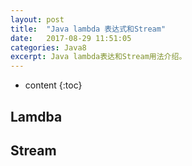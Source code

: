 ```yaml
---
layout: post
title:  "Java lambda 表达式和Stream"
date:   2017-08-29 11:51:05
categories: Java8
excerpt: Java lambda表达和Stream用法介绍。
---
```


* content
{:toc}

## Lamdba

## Stream

